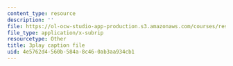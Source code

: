 ```yaml
---
content_type: resource
description: ''
file: https://ol-ocw-studio-app-production.s3.amazonaws.com/courses/res-6-012-introduction-to-probability-spring-2018/4e5762d4560b584a8c460ab3aa934cb1_T_Q3M_HV94w.vtt
file_type: application/x-subrip
resourcetype: Other
title: 3play caption file
uid: 4e5762d4-560b-584a-8c46-0ab3aa934cb1
---
```

